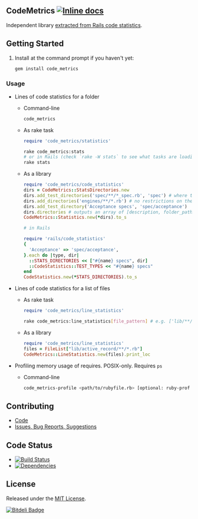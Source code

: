 ## CodeMetrics [![Inline docs](http://inch-ci.org/github/bf4/code_metrics.png)](http://inch-ci.org/github/bf4/code_metrics)

Independent library [extracted from Rails code statistics](https://github.com/rails/rails/pull/11148).

## Getting Started

1. Install at the command prompt if you haven't yet:

    ```bash
    gem install code_metrics
    ```

### Usage

* Lines of code statistics for a folder

  * Command-line

    ```bash
    code_metrics
    ```

  * As rake task

    ```rake
    require 'code_metrics/statistics'
    ```

    ```bash
    rake code_metrics:stats
    # or in Rails (check `rake -W stats` to see what tasks are loading)
    rake stats
    ```

  * As a library

    ```ruby
    require 'code_metrics/code_statistics'
    dirs = CodeMetrics::StatsDirectories.new
    dirs.add_test_directories('spec/**/*_spec.rb', 'spec') # where the 2nd argument is a required string in the filename
    dirs.add_directories('engines/**/*.rb') # no restrictions on the file name, 2nd argument omitted
    dirs.add_test_directory('Acceptance specs', 'spec/acceptance')
    dirs.directories # outputs an array of [description, folder_path] to run statistics against
    CodeMetrics::Statistics.new(*dirs).to_s

    # in Rails

    require 'rails/code_statistics'
    {
      'Acceptance' => 'spec/acceptance',
    }.each do |type, dir|
      ::STATS_DIRECTORIES << ["#{name} specs", dir]
      ::CodeStatistics::TEST_TYPES << "#{name} specs"
    end
    CodeStatistics.new(*STATS_DIRECTORIES).to_s
    ```

* Lines of code statistics for a list of files

  * As rake task

    ```rake
    require 'code_metrics/line_statistics'
    ```

    ```bash
    rake code_metrics:line_statistics[file_pattern] # e.g. ['lib/**/*.rb']
    ```

  * As a library

    ```ruby
    require 'code_metrics/line_statistics'
    files = FileList["lib/active_record/**/*.rb"]
    CodeMetrics::LineStatistics.new(files).print_loc
    ```

* Profiling memory usage of requires. POSIX-only. Requires `ps`

  * Command-line

    ```bash
    code_metrics-profile <path/to/rubyfile.rb> [optional: ruby-prof mode]
    ```

## Contributing

  * [Code](https://github.com/bf4/code_metrics/pulls)
  * [Issues, Bug Reports, Suggestions](https://github.com/bf4/code_metrics/issues)

## Code Status

* [![Build Status](https://travis-ci.org/bf4/code_metrics.png?branch=master)](https://travis-ci.org/bf4/code_metrics)
* [![Dependencies](https://gemnasium.com/bf4/code_metrics.png?travis)](https://gemnasium.com/bf4/code_metrics)

## License

Released under the [MIT License](http://www.opensource.org/licenses/MIT).


[![Bitdeli Badge](https://d2weczhvl823v0.cloudfront.net/bf4/code_metrics/trend.png)](https://bitdeli.com/free "Bitdeli Badge")

